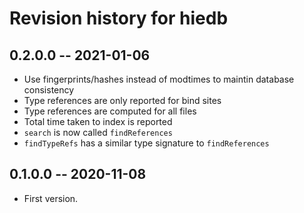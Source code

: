 # Revision history for hiedb

## 0.2.0.0 -- 2021-01-06

* Use fingerprints/hashes instead of modtimes to maintin database consistency
* Type references are only reported for bind sites
* Type references are computed for all files
* Total time taken to index is reported
* `search` is now called `findReferences`
* `findTypeRefs` has a similar type signature to `findReferences`

## 0.1.0.0 -- 2020-11-08

* First version.
